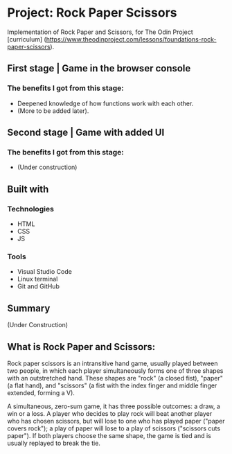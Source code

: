 # Project: Rock Paper Scissors

Implementation of Rock Paper and Scissors, for The Odin Project [curriculum] (https://www.theodinproject.com/lessons/foundations-rock-paper-scissors).

## First stage | Game in the browser console

### The benefits I got from this stage:
+ Deepened knowledge of how functions work with each other.
+ (More to be added later).

## Second stage | Game with added UI
### The benefits I got from this stage:
+ (Under construction)

## Built with
### Technologies
+ HTML
+ CSS
+ JS

### Tools
+ Visual Studio Code
+ Linux terminal
+ Git and GitHub

## Summary
(Under Construction)

## What is Rock Paper and Scissors:

Rock paper scissors is an intransitive hand game, usually played between two people, in which each player simultaneously forms one of three shapes with an outstretched hand. These shapes are "rock" (a closed fist), "paper" (a flat hand), and "scissors" (a fist with the index finger and middle finger extended, forming a V). 

A simultaneous, zero-sum game, it has three possible outcomes: a draw, a win or a loss. A player who decides to play rock will beat another player who has chosen scissors, but will lose to one who has played paper ("paper covers rock"); a play of paper will lose to a play of scissors ("scissors cuts paper"). If both players choose the same shape, the game is tied and is usually replayed to break the tie.

